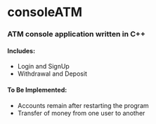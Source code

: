 # consoleATM

### ATM console application written in C++

#### Includes:
- Login and SignUp
- Withdrawal and Deposit

#### To Be Implemented:
- Accounts remain after restarting the program
- Transfer of money from  one user to another
